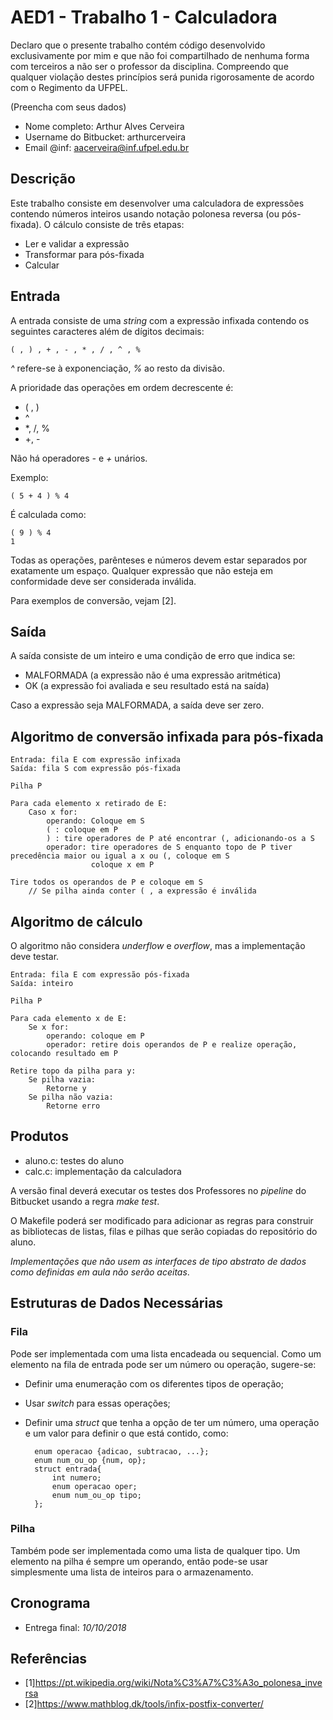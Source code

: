 # AED1 - Trabalho 1 - Calculadora

Declaro que o presente trabalho contém código desenvolvido exclusivamente por mim e que não foi compartilhado de nenhuma forma com terceiros a não ser o professor da disciplina. Compreendo que qualquer violação destes princípios será punida rigorosamente de acordo com o Regimento da UFPEL.

(Preencha com seus dados)

- Nome completo: Arthur Alves Cerveira
- Username do Bitbucket: arthurcerveira
- Email @inf: aacerveira@inf.ufpel.edu.br


## Descrição 

Este trabalho consiste em desenvolver uma calculadora de expressões contendo números inteiros usando notação polonesa reversa (ou pós-fixada). O cálculo consiste de três etapas: 

- Ler e validar a expressão
- Transformar para pós-fixada 
- Calcular


## Entrada

A entrada consiste de uma _string_ com a expressão infixada contendo os seguintes caracteres além de dígitos decimais: 

    ( , ) , + , - , * , / , ^ , %

_^_ refere-se à exponenciação, _%_ ao resto da divisão.

A prioridade das operações em ordem decrescente é:

- ( , )
- ^
- *, /, %
- +, -

Não há operadores _-_ e _+_ unários.

Exemplo: 

    ( 5 + 4 ) % 4

É calculada como:

    ( 9 ) % 4
    1

Todas as operações, parênteses e números devem estar separados por exatamente um espaço. Qualquer expressão que não esteja em conformidade deve ser considerada inválida.

Para exemplos de conversão, vejam [2]. 

## Saída

A saída consiste de um inteiro e uma condição de erro que indica se:

- MALFORMADA (a expressão não é uma expressão aritmética)
- OK (a expressão foi avaliada e seu resultado está na saída)

Caso a expressão seja MALFORMADA, a saída deve ser zero.

## Algoritmo de conversão infixada para pós-fixada

    Entrada: fila E com expressão infixada
    Saída: fila S com expressão pós-fixada

    Pilha P

    Para cada elemento x retirado de E:
        Caso x for:
            operando: Coloque em S
            ( : coloque em P
            ) : tire operadores de P até encontrar (, adicionando-os a S
            operador: tire operadores de S enquanto topo de P tiver precedência maior ou igual a x ou (, coloque em S
                      coloque x em P

    Tire todos os operandos de P e coloque em S
        // Se pilha ainda conter ( , a expressão é inválida


## Algoritmo de cálculo

O algoritmo não considera _underflow_ e _overflow_, mas a implementação deve testar.


    Entrada: fila E com expressão pós-fixada
    Saída: inteiro

    Pilha P

    Para cada elemento x de E:
        Se x for:
            operando: coloque em P
            operador: retire dois operandos de P e realize operação, colocando resultado em P

    Retire topo da pilha para y:
        Se pilha vazia:
            Retorne y
        Se pilha não vazia:
            Retorne erro


## Produtos

- aluno.c: testes do aluno
- calc.c: implementação da calculadora

A versão final deverá executar os testes dos Professores no _pipeline_ do Bitbucket usando a regra _make test_. 

O Makefile poderá ser modificado para adicionar as regras para construir as bibliotecas de listas, filas e pilhas que serão copiadas do repositório do aluno. 

*Implementações que não usem as interfaces de tipo abstrato de dados como definidas em aula não serão aceitas*.


## Estruturas de Dados Necessárias

### Fila

Pode ser implementada com uma lista encadeada ou sequencial. Como um elemento na fila de entrada pode ser um número ou operação, sugere-se:

- Definir uma enumeração com os diferentes tipos de operação;
- Usar _switch_ para essas operações;
- Definir uma _struct_ que tenha a opção de ter um número, uma operação e um valor para definir o que está contido, como:


        enum operacao {adicao, subtracao, ...};
        enum num_ou_op {num, op};
        struct entrada{
            int numero;
            enum operacao oper;
            enum num_ou_op tipo;
        };

### Pilha

Também pode ser implementada como uma lista de qualquer tipo. Um elemento na pilha é sempre um operando, então pode-se usar simplesmente uma lista de inteiros para o armazenamento.


## Cronograma

- Entrega final: _10/10/2018_


## Referências

- [1]https://pt.wikipedia.org/wiki/Nota%C3%A7%C3%A3o_polonesa_inversa
- [2]https://www.mathblog.dk/tools/infix-postfix-converter/

